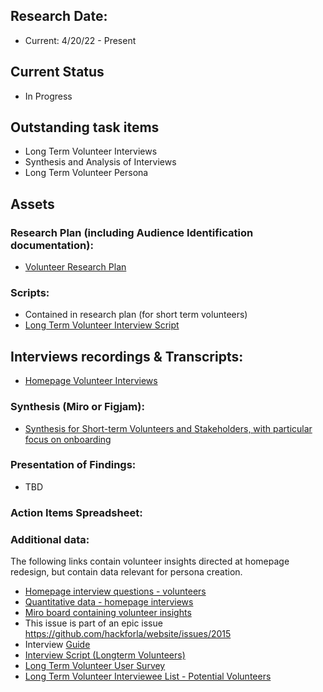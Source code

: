 ## Research Date:
- Current: 4/20/22 - Present

## Current Status
- In Progress

## Outstanding task items
- Long Term Volunteer Interviews
- Synthesis and Analysis of Interviews
- Long Term Volunteer Persona

## Assets

### Research Plan (including Audience Identification documentation):
- [Volunteer Research Plan](https://docs.google.com/document/d/1KHB--ZPGS0lVliD3BlqRS22u-WDzAr4nzg4jxOpsADc/edit)

### Scripts:
- Contained in research plan (for short term volunteers)
- [Long Term Volunteer Interview Script](https://docs.google.com/document/d/1UMHfZmZSGSKCwHk2bZhTb2A2prWGlKIHidW-IwbC46s/edit?usp=sharing)

## Interviews recordings & Transcripts:
- [Homepage Volunteer Interviews](https://drive.google.com/drive/folders/16r6CDd7lcek5RQhAwcGegqwB0rSpry-J?usp=sharing)

### Synthesis (Miro or Figjam):
- [Synthesis for Short-term Volunteers and Stakeholders, with particular focus on onboarding](https://miro.com/app/board/uXjVO8mpdzI=/)

### Presentation of Findings:
- TBD

### Action Items Spreadsheet:

### Additional data:
The following links contain volunteer insights directed at homepage redesign, but contain data relevant for persona creation.
- [Homepage interview questions - volunteers](https://docs.google.com/document/d/17i4677WENNcuQ-e0FBiIgbdiXuptaigo5B4NhP1xBTU/edit)
- [Quantitative data - homepage interviews](https://docs.google.com/document/d/1_sZd4Ks7aHWkWC91527SN4Co3akEO1SydmyKjm3rnP4/edit)
- [Miro board containing volunteer insights](https://miro.com/app/board/o9J_l6zD0JA=/)
- This issue is part of an epic issue  https://github.com/hackforla/website/issues/2015
- Interview [Guide](https://docs.google.com/document/d/1oSopjimDx6oRhWnJWDmfli80C29x73zJ3T9lhJbnsdE/edit) 
- [Interview Script (Longterm Volunteers) ](https://docs.google.com/document/d/1UMHfZmZSGSKCwHk2bZhTb2A2prWGlKIHidW-IwbC46s/edit?usp=sharing)
- [Long Term Volunteer User Survey](https://docs.google.com/forms/d/1pJ2lCU5bYSBHo5GG2qdlQlt2oJsKPJVjvLjvFUX6MyI/edit)
- [Long Term Volunteer Interviewee List - Potential Volunteers](https://docs.google.com/spreadsheets/d/1L0wPFWgqI8n_-AyuXEcX9NBCOCW6iROPvhMetD7gyvQ/edit?usp=sharing)

